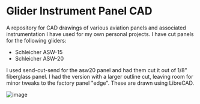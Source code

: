 # Glider Instrument Panel CAD
A repository for CAD drawings of various aviation panels and associated instrumentation I have used for my own personal projects. I have cut panels for the following gliders:

* Schleicher ASW-15
* Schleicher ASW-20

I used send-cut-send for the asw20 panel and had them cut it out of 1/8" fiberglass panel. I had the version with a larger outline cut, leaving room for minor tweaks to the factory panel "edge". These are drawn using LibreCAD. 

![image](https://github.com/user-attachments/assets/3f027e5f-9631-499a-bee3-96e1b3f2ea0f)

